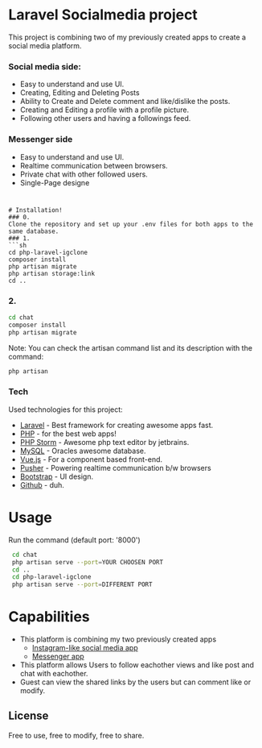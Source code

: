 # Laravel Socialmedia project
This project is combining two of my previously created apps to create a social media platform.

  ### Social media side:
* Easy to understand and use UI.
* Creating, Editing and Deleting Posts
* Ability to Create and Delete comment and like/dislike the posts.
* Creating and Editing a profile with a profile picture.
* Following other users and having a followings feed.   

### Messenger side
* Easy to understand and use UI.
* Realtime communication between browsers.
* Private chat with other followed users.
* Single-Page designe
#
```
# Installation!
### 0.
Clone the repository and set up your .env files for both apps to the same database.
### 1.
```sh
cd php-laravel-igclone
composer install
php artisan migrate
php artisan storage:link
cd ..
```
### 2.
```sh
cd chat
composer install
php artisan migrate
```
Note: You can check the artisan command list and its description with the command:
```sh
php artisan
```

### Tech

Used technologies for this project:

* [Laravel] - Best framework for creating awesome apps fast.
* [PHP] - for the best web apps!
* [PHP Storm] - Awesome php text editor by jetbrains.
* [MySQL] - Oracles awesome database.
* [Vue.js] - For a component based front-end.
* [Pusher] - Powering realtime communication b/w browsers
* [Bootstrap] - UI design.
* [Github] - duh.

# Usage
Run the command (default port: '8000')
```sh
 cd chat
 php artisan serve --port=YOUR CHOOSEN PORT
 cd ..
 cd php-laravel-igclone
 php artisan serve --port=DIFFERENT PORT
```

# Capabilities
* This platform is combining my two previously created apps
    * [Instagram-like social media app]
    * [Messenger app]
* This platform allows Users to follow eachother views and like post and chat with eachother.
* Guest can view the shared links by the users but can comment like or modify.


License
----
Free to use, free to modify, free to share.

[//]: # (These are reference links used in the body of this note and get stripped out when the markdown processor does its job. There is no need to format nicely because it shouldn't be seen. Thanks SO - http://stackoverflow.com/questions/4823468/store-comments-in-markdown-syntax)


   [MySQL]: <https://www.mysql.com/>
   [Github]: <https://github.com/>
   [Bootstrap]: <https://getbootstrap.com/>
   [jQuery]: <http://jquery.com>
   [Laravel]: <https://laravel.com/>
   [Php]: <https://www.php.net/>
   [PHP storm]: <https://www.jetbrains.com/phpstorm/>
   [Vue.js]: <https://vuejs.org/>
   [Pusher]: <https://pusher.com/>
   [Instagram-like social media app]: <https://github.com/MilanMolnar/Laravel-instagram-like-project>
   [Messenger app]: <https://github.com/MilanMolnar/Vue-messenger-app>
   
   
